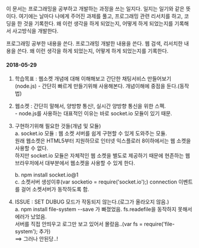 이 문서는 프로그래밍을 공부하고 개발하는 과정을 쓰는 일지다. 일지는 일기와 같은 뜻이다. 여기에는 날마다 나에게 주어진 과제를 풀고, 
프로그래밍 관련 리서치를 하고, 코딩을 한 것을 기록한다. 왜 이런 생각을 하게 되었는지, 어떻게 하게 되었는지를 기록해서 사고방식을 개발한다.

프로그래밍 공부한 내용을 쓴다.
프로그래밍 개발한 내용을 쓴다.
웹 검색, 리서치한 내용을 쓴다.
왜 이런 생각을 하게 되었는지, 어떻게 하게 되었는지를 기록한다.


#### 2018-05-29

1. 학습목표 : 웹소켓 개념에 대해 이해해보고 간단한 채팅서비스 만들어보기(node.js) - 간단히 빠르게 만들기위해 사용해본다. 개념이해에 중점을 둔다.(동작법)  

  
2. 웹소켓 : 간단히 말해서, 양방향 통신!, 실시간 양방향 통신을 위한 스펙.  
			- node.js를 사용하는 대표적인 이유는 바로 socket.io 모듈이 있기 때문.  

  
3. 구현하기위해 필요한 것들(개념 및 모듈)  
	a. socket.io 모듈 : 웹 소켓 서버를 쉽게 구현할 수 있게 도와주는 모듈.    
		원래 웹소켓은 HTML5부터 지원하므로 인터넷 익스플로러 8이하에서는 웹 소켓을 사용할 수 없다.  
		하지만 socket.io 모듈은 자체적인 웹 소켓을 별도로 제공하기 때문에 현존하는 웹 브라우저에서 대부분에서 
		웹소켓을 사용할 수 있게 한다.  
	
	b. npm install socket.io@1  
	c. 소켓서버 생성이후(var socketio = require('socket.io');) connection 이벤트를 걸어 소켓서버가   동작하도록 함.  
  
4. ISSUE : SET DUBUG 모드가 작동되지 않는다.(로그가 올라오지 않음.)	  
	a.  npm install file-system --save 가 빠졌었음. fs.readefile을 동작하지 못해서 에러가 났었음.  
	서버를 직접 안띄우고 로그만 보고 있어서 몰랐음..(var fs = require('file-system'); 추가)  
	==> 그러나 안된당..!  


